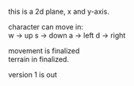 this is a 2d plane, x and y-axis.  
  
character can move in:  
  w -> up
  s -> down
  a -> left
  d -> right
  
movement is finalized  
terrain in finalized.

version 1 is out
